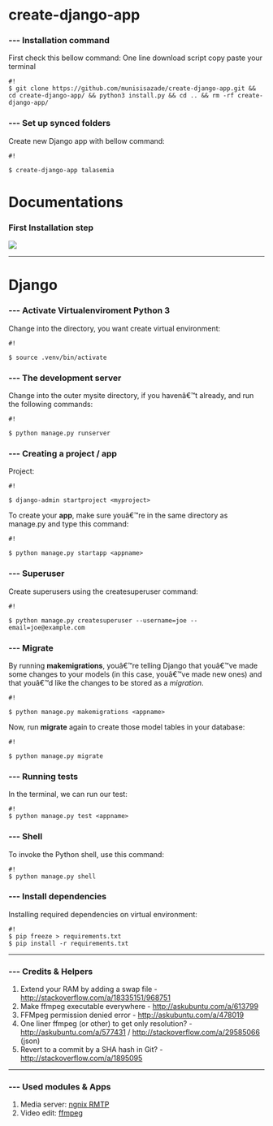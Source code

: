 # create-django-app #
 

### --- Installation command ###

First check this bellow command:
One line download script copy paste your terminal
```
#!
$ git clone https://github.com/munisisazade/create-django-app.git && cd create-django-app/ && python3 install.py && cd .. && rm -rf create-django-app/
```

### --- Set up synced folders ###
Create new Django app with bellow command:
```
#!

$ create-django-app talasemia
```

# Documentations #

### First Installation step ###
![](https://raw.githubusercontent.com/munisisazade/create-django-app/master/doc/img/installation.gif)

----------------------------------------------------------------------------------------------------------------------------------------------------------------
# Django #


### --- Activate Virtualenviroment Python 3 ###

Change into the directory, you want create virtual environment:
```
#!

$ source .venv/bin/activate
```

### --- The development server ###

Change into the outer mysite directory, if you havenâ€™t already, and run the following commands:
```
#!

$ python manage.py runserver
```

### --- Creating a project / app ###

Project: 
```
#!

$ django-admin startproject <myproject>
```
To create your **app**, make sure youâ€™re in the same directory as manage.py and type this command: 
```
#!

$ python manage.py startapp <appname>
```



### --- Superuser ###

Create superusers using the createsuperuser command:
```
#!

$ python manage.py createsuperuser --username=joe --email=joe@example.com
```



### --- Migrate ###

By running **makemigrations**, youâ€™re telling Django that youâ€™ve made some changes to your models (in this case, youâ€™ve made new ones) and that youâ€™d like the changes to be stored as a *migration*.


```
#!

$ python manage.py makemigrations <appname>
```

Now, run **migrate** again to create those model tables in your database:


```
#!

$ python manage.py migrate
```


### --- Running tests ###

In the terminal, we can run our test:
```
#!
$ python manage.py test <appname>
```






### --- Shell ###

To invoke the Python shell, use this command:
```
#!
$ python manage.py shell
```


### --- Install dependencies ###

Installing required dependencies on virtual environment:
```
#!
$ pip freeze > requirements.txt
$ pip install -r requirements.txt
```



----------------------------------------------------------------------------------------------------------------------------------------------------------------

### --- Credits & Helpers ###
1. Extend your RAM by adding a swap file - http://stackoverflow.com/a/18335151/968751
1. Make ffmpeg executable everywhere - http://askubuntu.com/a/613799
1. FFMpeg permission denied error - http://askubuntu.com/a/478019
1. One liner ffmpeg (or other) to get only resolution? - http://askubuntu.com/a/577431 / http://stackoverflow.com/a/29585066 (json)
1. Revert to a commit by a SHA hash in Git? - http://stackoverflow.com/a/1895095

----------------------------------------------------------------------------------------------------------------------------------------------------------------

### --- Used modules & Apps ###
1. Media server: [ngnix RMTP](https://github.com/arut/nginx-rtmp-module)
1. Video edit: [ffmpeg](https://trac.ffmpeg.org/wiki/CompilationGuide/Ubuntu)
